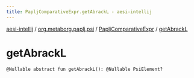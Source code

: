 ```yaml
---
title: PapljComparativeExpr.getAbrackL - aesi-intellij
---
```


[aesi-intellij](../../index.html) / [org.metaborg.paplj.psi](../index.html) / [PapljComparativeExpr](index.html) / [getAbrackL](.)

# getAbrackL

`@Nullable abstract fun getAbrackL(): @Nullable PsiElement?`